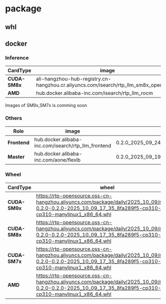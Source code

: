 # package

## whl



## docker
### Inference

| **CardType**              | **image** | **tag** |
|--------------------------|-------------------|-------------------|
| **CUDA-SM8x**           | ali-hangzhou-hub-registry.cn-hangzhou.cr.aliyuncs.com/isearch/rtp_llm_sm8x_opensource | 0.2.0_0.2.0_2025_10_09_17_35_8fa289f5    |
| **AMD**            | hub.docker.alibaba-inc.com/isearch/rtp_llm_rocm | 0.2.0_2025_09_24_21_00_615e568_accelerated         |

Images of SM9x,SM7x is comming soon

### Others

|**Role**| **image** | **tag** |
|--------------------------|-------------------|-------------------|
| **Frontend** | hub.docker.alibaba-inc.com/isearch/rtp_llm_frontend | 0.2.0_2025_09_24_21_00_615e568_accelerated |
| **Master** | hub.docker.alibaba-inc.com/aone/flexlb | 0.2.0_2025_09_19_11_16_3b779f1_accelerated  |

### Wheel


| **CardType**              | **wheel** |
|--------------------------|-------------------|
| **CUDA-SM9x**           | https://rtp-opensource.oss-cn-hangzhou.aliyuncs.com/package/daily/2025_10_09/rtp_llm-0.2.0-0.2.0-2025_10_09_17_35_8fa289f5-cp310-cp310-manylinux1_x86_64.whl |
| **CUDA-SM8x**           | https://rtp-opensource.oss-cn-hangzhou.aliyuncs.com/package/daily/2025_10_09/rtp_llm-0.2.0-0.2.0-2025_10_09_17_35_8fa289f5-cp310-cp310-manylinux1_x86_64.whl |
| **CUDA-SM7x**           | https://rtp-opensource.oss-cn-hangzhou.aliyuncs.com/package/daily/2025_10_09/rtp_llm-0.2.0-0.2.0-2025_10_09_17_35_8fa289f5-cp310-cp310-manylinux1_x86_64.whl |
| **AMD**            | https://rtp-opensource.oss-cn-hangzhou.aliyuncs.com/package/daily/2025_10_09/rtp_llm-0.2.0-0.2.0-2025_10_09_17_35_8fa289f5-cp310-cp310-manylinux1_x86_64.whl |